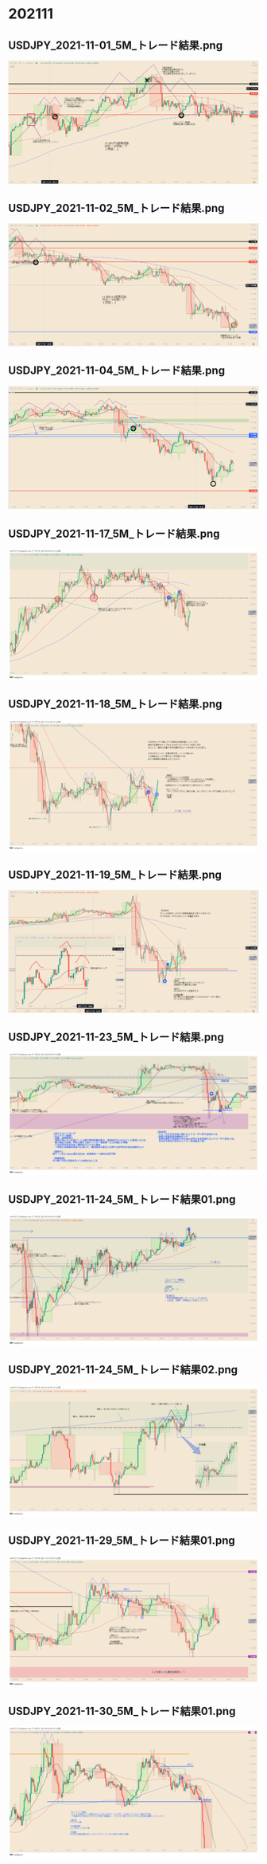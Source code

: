 ﻿# 202111
## USDJPY_2021-11-01_5M_トレード結果.png
![](./USDJPY_2021-11-01_5M_トレード結果.png)  
## USDJPY_2021-11-02_5M_トレード結果.png
![](./USDJPY_2021-11-02_5M_トレード結果.png)  
## USDJPY_2021-11-04_5M_トレード結果.png
![](./USDJPY_2021-11-04_5M_トレード結果.png)  
## USDJPY_2021-11-17_5M_トレード結果.png
![](./USDJPY_2021-11-17_5M_トレード結果.png)  
## USDJPY_2021-11-18_5M_トレード結果.png
![](./USDJPY_2021-11-18_5M_トレード結果.png)  
## USDJPY_2021-11-19_5M_トレード結果.png
![](./USDJPY_2021-11-19_5M_トレード結果.png)  
## USDJPY_2021-11-23_5M_トレード結果.png
![](./USDJPY_2021-11-23_5M_トレード結果.png)  
## USDJPY_2021-11-24_5M_トレード結果01.png
![](./USDJPY_2021-11-24_5M_トレード結果01.png)  
## USDJPY_2021-11-24_5M_トレード結果02.png
![](./USDJPY_2021-11-24_5M_トレード結果02.png)  
## USDJPY_2021-11-29_5M_トレード結果01.png
![](./USDJPY_2021-11-29_5M_トレード結果01.png)  
## USDJPY_2021-11-30_5M_トレード結果01.png
![](./USDJPY_2021-11-30_5M_トレード結果01.png)  

